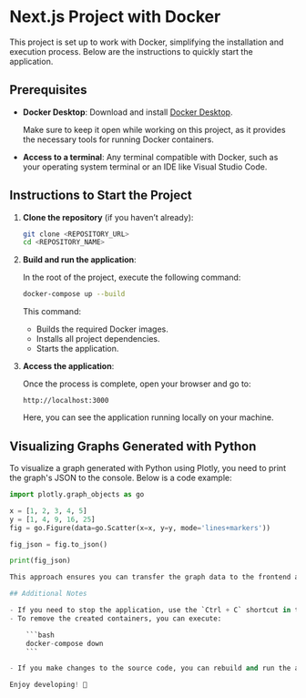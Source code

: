 # Next.js Project with Docker

This project is set up to work with Docker, simplifying the installation and execution process. Below are the instructions to quickly start the application.

## Prerequisites

- **Docker Desktop**: Download and install [Docker Desktop](https://www.docker.com/products/docker-desktop).

  Make sure to keep it open while working on this project, as it provides the necessary tools for running Docker containers.

- **Access to a terminal**: Any terminal compatible with Docker, such as your operating system terminal or an IDE like Visual Studio Code.

## Instructions to Start the Project

1. **Clone the repository** (if you haven’t already):

   ```bash
   git clone <REPOSITORY_URL>
   cd <REPOSITORY_NAME>
   ```

2. **Build and run the application**:

   In the root of the project, execute the following command:

   ```bash
   docker-compose up --build
   ```

   This command:

   - Builds the required Docker images.
   - Installs all project dependencies.
   - Starts the application.

3. **Access the application**:

   Once the process is complete, open your browser and go to:

   ```url
   http://localhost:3000
   ```

   Here, you can see the application running locally on your machine.

## Visualizing Graphs Generated with Python

To visualize a graph generated with Python using Plotly, you need to print the graph's JSON to the console. Below is a code example:

````python
import plotly.graph_objects as go

x = [1, 2, 3, 4, 5]
y = [1, 4, 9, 16, 25]
fig = go.Figure(data=go.Scatter(x=x, y=y, mode='lines+markers'))

fig_json = fig.to_json()

print(fig_json)

This approach ensures you can transfer the graph data to the frontend application for rendering.

## Additional Notes

- If you need to stop the application, use the `Ctrl + C` shortcut in the terminal where Docker Compose is running.
- To remove the created containers, you can execute:

    ```bash
    docker-compose down
    ```

- If you make changes to the source code, you can rebuild and run the application using the `docker-compose up --build` command to ensure the changes are reflected correctly.

Enjoy developing! 🚀
````
